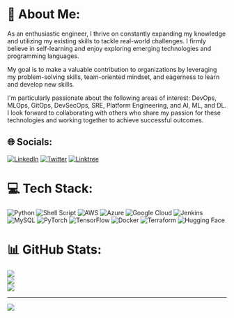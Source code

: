 # 💫 About Me:
As an enthusiastic engineer, I thrive on constantly expanding my knowledge and utilizing my existing skills to tackle real-world challenges. I firmly believe in self-learning and enjoy exploring emerging technologies and programming languages.

My goal is to make a valuable contribution to organizations by leveraging my problem-solving skills, team-oriented mindset, and eagerness to learn and develop new skills.

I'm particularly passionate about the following areas of interest: DevOps, MLOps, GitOps, DevSecOps, SRE, Platform Engineering, and AI, ML, and DL. I look forward to collaborating with others who share my passion for these technologies and working together to achieve successful outcomes.

## 🌐 Socials:
[![LinkedIn](https://img.shields.io/badge/LinkedIn-%230077B5.svg?logo=linkedin&logoColor=white)](https://linkedin.com/in/aarshparashar) [![Twitter](https://img.shields.io/badge/X-%231DA1F2.svg?logo=X&logoColor=white)](https://x.com/aarshparashar) [![Linktree](https://img.shields.io/badge/Linktree-%23BEBEBE.svg?logo=linktree&logoColor=white)](https://linktr.ee/aarshparashar)

# 💻 Tech Stack:
![Python](https://img.shields.io/badge/python-3670A0?style=for-the-badge&logo=python&logoColor=ffdd54) ![Shell Script](https://img.shields.io/badge/shell_script-%23121011.svg?style=for-the-badge&logo=gnu-bash&logoColor=white) ![AWS](https://img.shields.io/badge/AWS-%23FF9900.svg?style=for-the-badge&logo=amazon-aws&logoColor=white) ![Azure](https://img.shields.io/badge/azure-%230072C6.svg?style=for-the-badge&logo=azure-devops&logoColor=white) ![Google Cloud](https://img.shields.io/badge/Google%20Cloud-%234285F4.svg?style=for-the-badge&logo=google-cloud&logoColor=white) ![Jenkins](https://img.shields.io/badge/jenkins-%232C5263.svg?style=for-the-badge&logo=jenkins&logoColor=white) ![MySQL](https://img.shields.io/badge/mysql-%2300f.svg?style=for-the-badge&logo=mysql&logoColor=white) ![PyTorch](https://img.shields.io/badge/PyTorch-%23EE4C2C.svg?style=for-the-badge&logo=PyTorch&logoColor=white) ![TensorFlow](https://img.shields.io/badge/TensorFlow-%23FF6F00.svg?style=for-the-badge&logo=TensorFlow&logoColor=white) ![Docker](https://img.shields.io/badge/docker-%230db7ed.svg?style=for-the-badge&logo=docker&logoColor=white) ![Terraform](https://img.shields.io/badge/terraform-%235835CC.svg?style=for-the-badge&logo=terraform&logoColor=white) ![Hugging Face](https://img.shields.io/badge/Hugging%20Face-%23FF6F00.svg?style=for-the-badge&logo=hugging-face&logoColor=white)

# 📊 GitHub Stats:
![](https://github-readme-stats.vercel.app/api?username=aarshparashar&theme=dark&hide_border=false&include_all_commits=true&count_private=true)<br/>
![](https://github-readme-streak-stats.herokuapp.com/?user=aarshparashar&theme=dark&hide_border=false)<br/>
![](https://github-readme-stats.vercel.app/api/top-langs/?username=aarshparashar&theme=dark&hide_border=false&include_all_commits=true&count_private=true&layout=compact)

---
[![](https://visitcount.itsvg.in/api?id=aarshparashar&icon=0&color=0)](https://visitcount.itsvg.in)

<!-- Proudly created with GPRM ( https://gprm.itsvg.in ) -->
